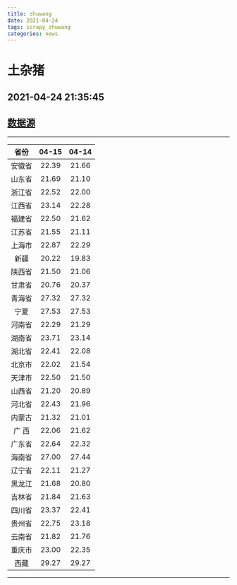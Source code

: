 ```yaml
---
title: zhuwang
date: 2021-04-24 
tags: scrapy_zhuwang
categories: news
---
```

# 土杂猪
## 2021-04-24 21:35:45
## [数据源](https://hangqing.zhuwang.cc/shengzhu/20210415/468003.html)
*****
| 省份 | 04-15 | 04-14 |
| :----: | :----: | :----: |
| 安徽省 | 22.39 | 21.66 |
| 山东省 | 21.69 | 21.10 |
| 浙江省 | 22.52 | 22.00 |
| 江西省 | 23.14 | 22.28 |
| 福建省 | 22.50 | 21.62 |
| 江苏省 | 21.55 | 21.11 |
| 上海市 | 22.87 | 22.29 |
| 新疆 | 20.22 | 19.83 |
| 陕西省 | 21.50 | 21.06 |
| 甘肃省 | 20.76 | 20.37 |
| 青海省 | 27.32 | 27.32 |
| 宁夏 | 27.53 | 27.53 |
| 河南省 | 22.29 | 21.29 |
| 湖南省 | 23.71 | 23.14 |
| 湖北省 | 22.41 | 22.08 |
| 北京市 | 22.02 | 21.54 |
| 天津市 | 22.50 | 21.50 |
| 山西省 | 21.20 | 20.89 |
| 河北省 | 22.43 | 21.96 |
| 内蒙古 | 21.32 | 21.01 |
| 广 西 | 22.06 | 21.62 |
| 广东省 | 22.64 | 22.32 |
| 海南省 | 27.00 | 27.44 |
| 辽宁省 | 22.11 | 21.27 |
| 黑龙江 | 21.68 | 20.80 |
| 吉林省 | 21.84 | 21.63 |
| 四川省 | 23.37 | 22.41 |
| 贵州省 | 22.75 | 23.18 |
| 云南省 | 21.82 | 21.76 |
| 重庆市 | 23.00 | 22.35 |
| 西藏 | 29.27 | 29.27 |
*****
